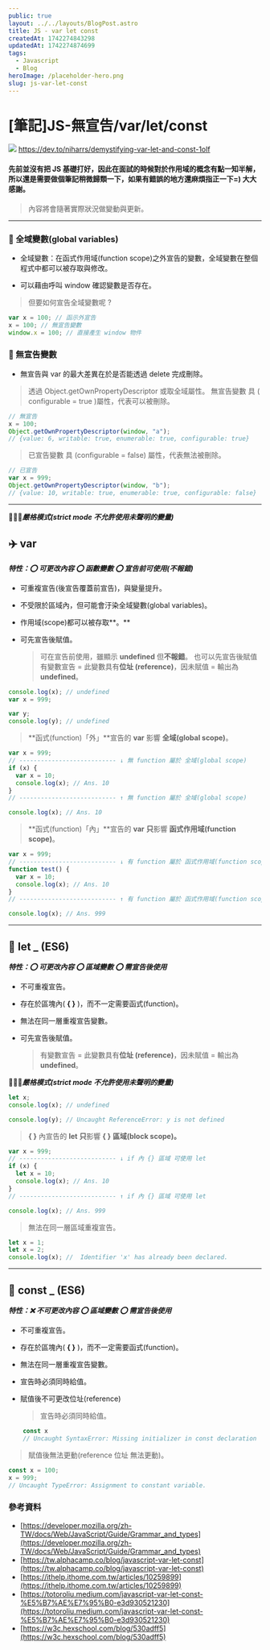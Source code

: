 ```yaml
---
public: true
layout: ../../layouts/BlogPost.astro
title: JS - var let const
createdAt: 1742274843298
updatedAt: 1742274874699
tags:
  - Javascript
  - Blog
heroImage: /placeholder-hero.png
slug: js-var-let-const
---
```

# [筆記]JS-無宣告/var/let/const

![](/blog/JS_Variables/variables.webp)
https://dev.to/niharrs/demystifying-var-let-and-const-1olf

#### 先前並沒有把 JS 基礎打好，因此在面試的時候對於作用域的概念有點一知半解，所以還是需要做個筆記稍微歸類一下，如果有錯誤的地方還麻煩指正一下=) 大大感謝。

> 內容將會隨著實際狀況做變動與更新。

---

### 🚩 全域變數(global variables)

- 全域變數：在函式作用域(function scope)之外宣告的變數，全域變數在整個程式中都可以被存取與修改。

- 可以藉由呼叫 window 確認變數是否存在。

> 但要如何宣告全域變數呢 ?

```javascript
var x = 100; // 函示外宣告
x = 100; // 無宣告變數
window.x = 100; // 直接產生 window 物件
```

### 🚩 無宣告變數

- 無宣告與 var 的最大差異在於是否能透過 delete 完成刪除。

> 透過 Object.getOwnPropertyDescriptor 或取全域屬性。
> 無宣告變數 具 ( configurable = true )屬性，代表可以被刪除。

```javascript
// 無宣告
x = 100;
Object.getOwnPropertyDescriptor(window, "a");
// {value: 6, writable: true, enumerable: true, configurable: true}
```

> 已宣告變數 具 (configurable = false) 屬性，代表無法被刪除。

```javascript
// 已宣告
var x = 999;
Object.getOwnPropertyDescriptor(window, "b");
// {value: 10, writable: true, enumerable: true, configurable: false}
```

---

🚫🚫🚫**_嚴格模式(strict mode 不允許使用未聲明的變量)_**

## ✈️ var

**_特性：⭕️ 可更改內容 ⭕️ 函數變數 ⭕️ 宣告前可使用(不報錯)_**

- 可重複宣告(後宣告覆蓋前宣告)，與變量提升。

- 不受限於區域內，但可能會汙染全域變數(global variables)。

- 作用域(scope)都可以被存取**。**

- 可先宣告後賦值。
  > 可在宣告前使用，雖顯示 **undefined** 但**不報錯**。
  > 也可以先宣告後賦值
  > 有變數宣告 = 此變數具有**位址 (reference)**，因未賦值 = 輸出為 **undefined**。

```javascript
console.log(x); // undefined
var x = 999;

var y;
console.log(y); // undefined
```

> **函式(function)「外」**宣告的 **var** 影響 **全域(global scope)**。

```javascript
var x = 999;
// --------------------------- ↓ 無 function 屬於 全域(global scope)
if (x) {
  var x = 10;
  console.log(x); // Ans. 10
}
// --------------------------- ↑ 無 function 屬於 全域(global scope)

console.log(x); // Ans. 10
```

> **函式(function)「內」**宣告的 **var** **只**影響 **函式作用域(function scope)**。

```javascript
var x = 999;
// --------------------------- ↓ 有 function 屬於 函式作用域(function scope)
function test() {
  var x = 10;
  console.log(x); // Ans. 10
}
// --------------------------- ↑ 有 function 屬於 函式作用域(function scope)

console.log(x); // Ans. 999
```

---

## 🚕 let \_ (ES6)

**_特性：⭕️ 可更改內容 ⭕️ 區域變數 ⭕️ 需宣告後使用_**

- 不可重複宣告。

- 存在於區塊內( **{ }** )，而不一定需要函式(function)。

- 無法在同一層重複宣告變數。

- 可先宣告後賦值。
  > 有變數宣告 = 此變數具有**位址 (reference)**，因未賦值 = 輸出為 **undefined**。

🚫🚫🚫**_嚴格模式(strict mode 不允許使用未聲明的變量)_**

```javascript
let x;
console.log(x); // undefined

console.log(y); // Uncaught ReferenceError: y is not defined
```

> **{ }** 內宣告的 **let** **只**影響 **{ }** **區域(block scope)。**

```javascript
var x = 999;
// --------------------------- ↓ if 內 {} 區域 可使用 let
if (x) {
  let x = 10;
  console.log(x); // Ans. 10
}
// --------------------------- ↑ if 內 {} 區域 可使用 let

console.log(x); // Ans. 999
```

> 無法在同一層區域重複宣告。

```javascript
let x = 1;
let x = 2;
console.log(x); //  Identifier 'x' has already been declared.
```

---

## 🚌 const \_ (ES6)

**_特性：❌ 不可更改內容 ⭕️ 區域變數 ⭕️ 需宣告後使用_**

- 不可重複宣告。

- 存在於區塊內( **{ }** )，而不一定需要函式(function)。

- 無法在同一層重複宣告變數。

- 宣告時必須同時給值。

- 賦值後不可更改位址(reference)
  > 宣告時必須同時給值。

```javascript
    const x
    // Uncaught SyntaxError: Missing initializer in const declaration
```

> 賦值後無法更動(reference 位址 無法更動)。

```javascript
const x = 100;
x = 999;
// Uncaught TypeError: Assignment to constant variable.
```

### 參考資料

- [https://developer.mozilla.org/zh-TW/docs/Web/JavaScript/Guide/Grammar_and_types](https://developer.mozilla.org/zh-TW/docs/Web/JavaScript/Guide/Grammar_and_types)
- [https://tw.alphacamp.co/blog/javascript-var-let-const](https://tw.alphacamp.co/blog/javascript-var-let-const)
- [https://ithelp.ithome.com.tw/articles/10259899](https://ithelp.ithome.com.tw/articles/10259899)
- [https://totoroliu.medium.com/javascript-var-let-const-%E5%B7%AE%E7%95%B0-e3d930521230](https://totoroliu.medium.com/javascript-var-let-const-%E5%B7%AE%E7%95%B0-e3d930521230)
- [https://w3c.hexschool.com/blog/530adff5](https://w3c.hexschool.com/blog/530adff5)